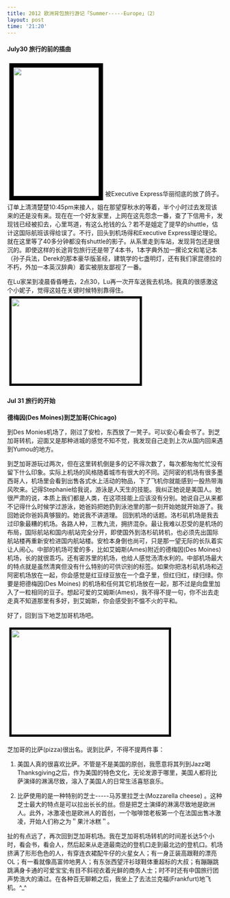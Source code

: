 ```yaml
---
title: 2012 欧洲背包旅行游记「Summer-----Europe」（2）
layout: post
time: '21:20'
---
```


#### July30 旅行的前的插曲

<a href="http://linhui.org/images/posts/DSC_0001.jpg"><img class="size-medium wp-image-188 alignleft" style="margin: 5px; border: 10px solid black;" title="DSC_0001" src="http://linhui.org/images/posts/DSC_0001-199x300.jpg" alt="" width="199" height="300" /></a>被Executive Express华丽彻底的放了鸽子。 订单上清清楚楚10:45pm来接人，姐在那望穿秋水的等着，半个小时过去发现该来的还是没有来。现在在一个好友家里，上网在这先怨念一番，查了下信用卡，发现钱已经被扣去，心里骂道，有这么抢钱的么？若不是姐定了提早的shuttle，估计这国际航班该得给误了。不行，回头到机场得和Executive Express理论理论。就在这里等了40多分钟都没有shuttle的影子。从系里走到车站，发现背包还是很沉的。即使这样的长途背包旅行还是带了4本书，1本字典外加一摞论文和笔记本（孙子兵法，Derek的那本豪华版圣经，建筑学的七盏明灯，还有我们家昆德拉的不朽，外加一本英汉辞典）着实被朋友鄙视了一番。

在Lu家呆到凌晨昏昏睡去，2点30，Lu再一次开车送我去机场。我真的很感激这个小妮子，觉得这娃在关键时候特别靠得住。<a href="http://linhui.org/images/posts/DSC_0002.jpg"><img class="alignright size-medium wp-image-189" style="border: 5px solid black; margin: 5px;" title="DSC_0002" src="http://linhui.org/images/posts/DSC_0002-300x199.jpg" alt="" width="300" height="199" /></a>

#### Jul 31 旅行的开始 

<strong>德梅因(Des Moines)到芝加哥(Chicago)</strong></p>

到Des Monies机场了，刚过了安检，东西放了一凳子。可以安心看会书了。到芝加哥转机，迎面又是那种进城的感觉不知不觉，我发现自己走到上次从国内回来遇到Yumou的地方。

到芝加哥游玩过两次，但在这里转机倒是多的记不得次数了，每次都匆匆忙忙没有留下什么印象。实际上机场的风格随着城市有很大的不同。迈阿密的机场有很多墨西哥人，机场里会看到出售各式水上活动的物品，下了飞机你就能感到一股热带海风吹来。记得Stephanie给我说，游泳是人天生的技能。我纠正她说是美国人。她很严肃的说，本质上我们都是人类，在这项技能上应该没有分别。她说自己从来都不记得什么时候学过游泳，她爸妈把她扔到泳池里的那一刻开始她就开始游了。我回她说你爸妈真够狠的。她说我不讲道理。 回到机场的话题。洛杉矶机场是我去过印象最糟的机场。各路人种，三教九流，拥挤混杂。最让我难以忍受的是机场的布局，国际航站和国内i航站完全分开，即使国外到洛杉矶转机，也必须先出国际航站楼再重新安检进国内航站楼。安检本身倒也尚可，只是那一望无际的长队着实让人闹心。中部的机场可爱的多，比如艾姆斯(Ames)附近的德梅因(Des Moines)机场，长的就很乖巧。还有密苏里的机场，也给人感觉汤清水利的。中部机场最大的特点就是虽然清爽但没有什么特别的可供识别的标签。如果你把洛杉矶机场和迈阿密机场放在一起，你会感觉是红豆绿豆放在一个盘子里，但红归红，绿归绿。你要是把德梅因(Des Moines) 的机场和任何其它机场放在一起，那不过是向盘里加入了一粒相同的豆子。想起可爱的艾姆斯(Ames)，我不得不提一句，你不出去走走真不知道那里有多好，到艾姆斯，你会感受到不愠不火的平和。

好了，回到当下地芝加哥机场吧。

<a href="http://linhui.org/images/posts/DSC_0005.jpg"><img class="alignleft  wp-image-229" style="border: 5px solid black; margin: 5px;" title="DSC_0005" src="http://linhui.org/images/posts/DSC_0005-1024x680.jpg" alt="" width="368" height="245" /></a>

芝加哥的比萨(pizza)很出名。说到比萨，不得不提两件事：

1. 美国人真的很喜欢比萨。不管是不是美国的原创，我愿意将其列到Jazz喝Thanksgiving之后，作为美国的特色文化，无论发源于哪里，美国人都将比萨演绎的淋漓尽致，溶入了美国人的日常生活喜怒哀乐。

2. 比萨使用的是一种特别的芝士-----马苏里拉芝士(Mozzarella cheese) 。这种芝士最大的特点是可以拉出长长的丝。但是把芝士演绎的淋漓尽致地是欧洲人。此外，冰激凌也是欧洲人的首创，一个咖啡馆老板第一个在法国出售冰激凌，开始人们称之为＂果汁冰糕＂。

扯的有点远了，再次回到芝加哥机场。我在芝加哥机场转机的时间差长达5个小时，看会书，看会人，然后起来从走道最南边的登机口走到最北边的登机口。机场挤满了形形色色的人，有穿连衣裙配牛仔的火星女人；有一身正装高跟鞋的漂亮OL；有一看就像高富帅地男人；有东张西望汗衫球鞋体重超标的大叔；有蹦蹦跳跳满身卡通的可爱宝宝;有目不斜视衣着光鲜的商务人士；时不时还有中国旅行团声势浩大的涌过。在各种百无聊赖之后，我坐上了去法兰克福(Frankfurt)地飞机。^_^
